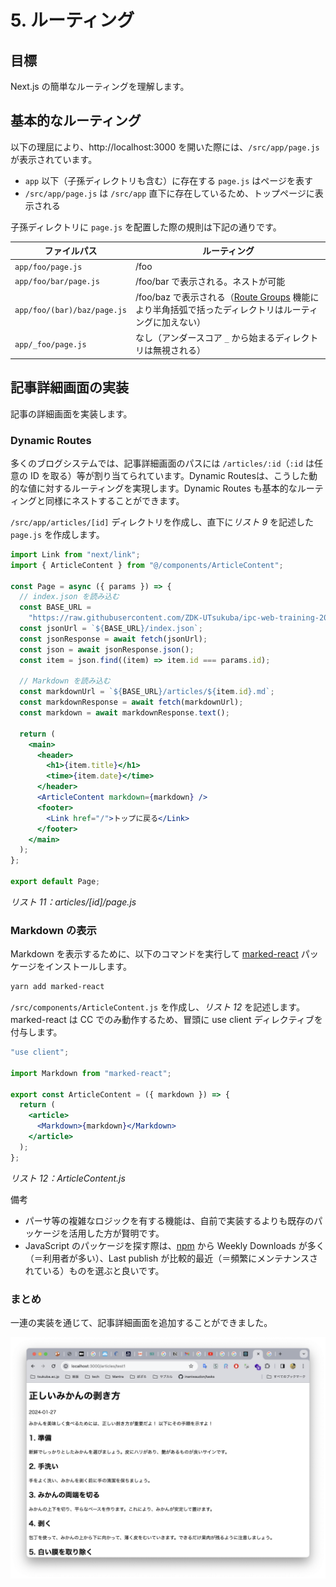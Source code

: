 # 5. ルーティング

## 目標

Next.js の簡単なルーティングを理解します。

## 基本的なルーティング

以下の理屈により、http://localhost:3000 を開いた際には、`/src/app/page.js` が表示されています。

- `app` 以下（子孫ディレクトリも含む）に存在する `page.js` はページを表す
- `/src/app/page.js` は `/src/app` 直下に存在しているため、トップページに表示される

子孫ディレクトリに `page.js` を配置した際の規則は下記の通りです。

| ファイルパス | ルーティング |
| --- | --- |
| `app/foo/page.js` | /foo |
| `app/foo/bar/page.js` | /foo/bar で表示される。ネストが可能 |
| `app/foo/(bar)/baz/page.js` | /foo/baz で表示される（[Route Groups](https://nextjs.org/docs/app/building-your-application/routing/route-groups) 機能により半角括弧で括ったディレクトリはルーティングに加えない）
| `app/_foo/page.js` | なし（アンダースコア `_` から始まるディレクトリは無視される）

## 記事詳細画面の実装

記事の詳細画面を実装します。

### Dynamic Routes

多くのブログシステムでは、記事詳細画面のパスには `/articles/:id`（`:id` は任意の ID を取る）等が割り当てられています。Dynamic Routesは、こうした動的な値に対するルーティングを実現します。Dynamic Routes も基本的なルーティングと同様にネストすることができます。

`/src/app/articles/[id]` ディレクトリを作成し、直下に*リスト 9* を記述した `page.js` を作成します。

```jsx
import Link from "next/link";
import { ArticleContent } from "@/components/ArticleContent";

const Page = async ({ params }) => {
  // index.json を読み込む
  const BASE_URL =
    "https://raw.githubusercontent.com/ZDK-UTsukuba/ipc-web-training-2024/master/phase3/samples/data";
  const jsonUrl = `${BASE_URL}/index.json`;
  const jsonResponse = await fetch(jsonUrl);
  const json = await jsonResponse.json();
  const item = json.find((item) => item.id === params.id);

  // Markdown を読み込む
  const markdownUrl = `${BASE_URL}/articles/${item.id}.md`;
  const markdownResponse = await fetch(markdownUrl);
  const markdown = await markdownResponse.text();

  return (
    <main>
      <header>
        <h1>{item.title}</h1>
        <time>{item.date}</time>
      </header>
      <ArticleContent markdown={markdown} />
      <footer>
        <Link href="/">トップに戻る</Link>
      </footer>
    </main>
  );
};

export default Page;
```

*リスト 11：articles/[id]/page.js*

### Markdown の表示

Markdown を表示するために、以下のコマンドを実行して [marked-react](https://www.npmjs.com/marked-react) パッケージをインストールします。

```bash
yarn add marked-react
```

`/src/components/ArticleContent.js` を作成し、*リスト 12* を記述します。marked-react は CC でのみ動作するため、冒頭に use client ディレクティブを付与します。

```jsx
"use client";

import Markdown from "marked-react";

export const ArticleContent = ({ markdown }) => {
  return (
    <article>
      <Markdown>{markdown}</Markdown>
    </article>
  );
};
```

*リスト 12：ArticleContent.js*

備考

- パーサ等の複雑なロジックを有する機能は、自前で実装するよりも既存のパッケージを活用した方が賢明です。
- JavaScript のパッケージを探す際は、[npm](https://www.npmjs.com) から Weekly Downloads が多く（＝利用者が多い）、Last publish が比較的最近（＝頻繁にメンテナンスされている）ものを選ぶと良いです。

### まとめ

一連の実装を通じて、記事詳細画面を追加することができました。

![記事詳細画面のスクリーンショット](figures/fig1.png)
